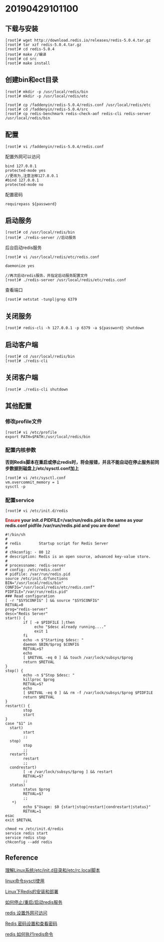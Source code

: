 # 20190429101100

<script src="../js/index.js"></script>
<div id="content"></div>



## 下载与安装
`````
[root]# wget http://download.redis.io/releases/redis-5.0.4.tar.gz
[root]# tar xzf redis-5.0.4.tar.gz
[root]# cd redis-5.0.4
[root]# make //编译
[root]# cd src
[root]# make install
`````
## 创建bin和ect目录
`````
[root]# mkdir -p /usr/local/redis/bin
[root]# mkdir -p /usr/local/redis/etc

[root]# cp /faddenyin/redis-5.0.4/redis.conf /usr/local/redis/etc
[root]# cd /faddenyin/redis-5.0.4/src
[root]# cp redis-benchmark redis-check-aof redis-cli redis-server /usr/local/redis/bin
`````

## 配置
`````
[root]# vi /faddenyin/redis-5.0.4/redis.conf
`````
配置外网可以访问
`````
bind 127.0.0.1
protected-mode yes
//更改为,注意注释127.0.0.1
#bind 127.0.0.1
protected-mode no

`````
配置密码
`````
requirepass ${password}
`````

## 启动服务
`````
[root]# cd /usr/local/redis/bin
[root]# ./redis-server //启动服务
`````

后台启动redis服务
`````
[root]# vi /usr/local/redis/etc/redis.conf

daemonize yes

//再次启动redis服务，并指定启动服务配置文件
[root]# ./redis-server /usr/local/redis/etc/redis.conf
`````
查看端口
`````
[root]# netstat -tunpl|grep 6379
`````
## 关闭服务
`````
[root]# redis-cli -h 127.0.0.1 -p 6379 -a ${password} shutdown
`````
## 启动客户端
`````
[root]# cd /usr/local/redis/bin
[root]# ./redis-cli
`````
## 关闭客户端
`````
[root]# ./redis-cli shutdown 
`````
## 其他配置
### 修改profile文件
`````
[root]# vi /etc/profile
export PATH=$PATH:/usr/local/redis/bin
`````
### 配置内核参数
**否则Redis脚本在重启或停止redis时，将会报错，并且不能自动在停止服务前同步数据到磁盘上/etc/sysctl.conf加上**
`````
[root]# vi /etc/sysctl.conf
vm.overcommit_memory = 1 
sysctl -p
`````
### 配置service
`````
[root]# vi /etc/init.d/redis
`````
**<span style="color:red">Ensure</span> your init.d PIDFILE=/var/run/redis.pid is the same as your redis.conf pidfile
/var/run/redis.pid and you are done!**
`````
#!/bin/sh
#
# redis        Startup script for Redis Server
#
# chkconfig: - 80 12
# description: Redis is an open source, advanced key-value store.
#
# processname: redis-server
# config: /etc/redis.conf
# pidfile: /var/run/redis.pid
source /etc/init.d/functions
BIN="/usr/local/redis/bin"
CONFIG="/usr/local/redis/etc/redis.conf"
PIDFILE="/var/run/redis.pid"
### Read configuration
[ -r "$SYSCONFIG" ] && source "$SYSCONFIG"
RETVAL=0
prog="redis-server"
desc="Redis Server"
start() {
        if [ -e $PIDFILE ];then
             echo "$desc already running...."
             exit 1
        fi
        echo -n $"Starting $desc: "
        daemon $BIN/$prog $CONFIG
        RETVAL=$?
        echo
        [ $RETVAL -eq 0 ] && touch /var/lock/subsys/$prog
        return $RETVAL
}
stop() {
        echo -n $"Stop $desc: "
        killproc $prog
        RETVAL=$?
        echo
        [ $RETVAL -eq 0 ] && rm -f /var/lock/subsys/$prog $PIDFILE
        return $RETVAL
}
restart() {
        stop
        start
}
case "$1" in
  start)
        start
        ;;
  stop)
        stop
        ;;
  restart)
        restart
        ;;
  condrestart)
        [ -e /var/lock/subsys/$prog ] && restart
        RETVAL=$?
        ;;
  status)
        status $prog
        RETVAL=$?
        ;;
   *)
        echo $"Usage: $0 {start|stop|restart|condrestart|status}"
        RETVAL=1
esac
exit $RETVAL
`````
`````
chmod +x /etc/init.d/redis
service redis start
service redis stop
chkconfig --add redis
`````


## Reference 
[理解Linux系统/etc/init.d目录和/etc/rc.local脚本](https://blog.csdn.net/acs713/article/details/7322082)

[linux命令sysctl使用](https://www.cnblogs.com/codeblock/p/5207431.html)

[Linux下Redis的安装和部署](https://www.cnblogs.com/wangchunniu1314/p/6339416.html)

[如何停止/重启/启动redis服务](http://outofmemory.cn/code-snippet/37597/how-to-stop-start-restart-redis-server)

[redis 设置外网可访问](https://www.cnblogs.com/zhangqigao/p/9110544.html)

[Redis 密码设置和查看密码](https://www.cnblogs.com/suanshun/p/7699084.html)

[redis 如何执行redis命令](https://www.cnblogs.com/AlanLee/p/5927700.html)